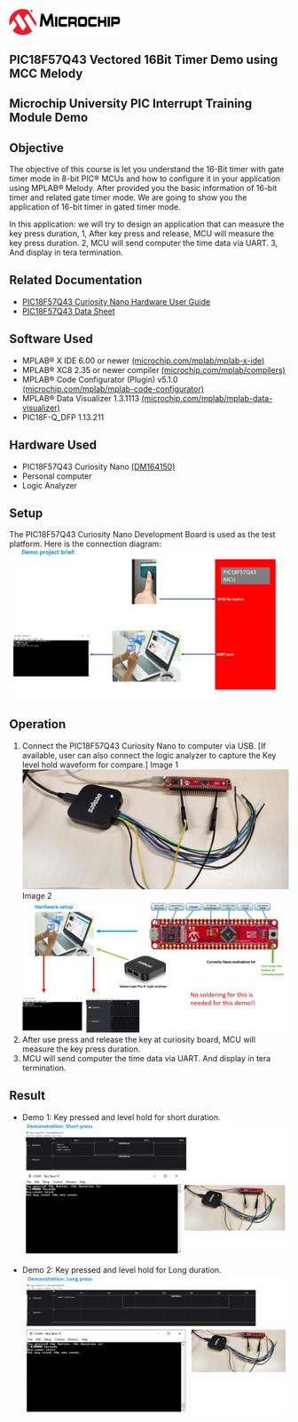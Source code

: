 


<div id="readme" class="Box-body readme blob js-code-block-container">
 <article class="markdown-body entry-content p-3 p-md-6" itemprop="This needs to locked down and 'never' changed"><p><a href="https://www.microchip.com" rel="nofollow"><img src="images/Microchip.png" alt="Microchip" width="200";"></a></p>


# PIC18F57Q43 Vectored 16Bit Timer Demo using MCC Melody

# Microchip University PIC Interrupt Training Module Demo

## Objective

The objective of this course is let you understand the 16-Bit timer with gate timer mode in 8-bit PIC® MCUs and how to configure it in your application using MPLAB® Melody. 
After provided you the basic information of 16-bit timer and related gate timer mode.
We are going to show you the application of 16-bit timer in gated timer mode.

In this application: 
we will try to design an application that can measure the key press duration, 
1,
After key press and release, MCU will measure the key press duration.
2, 
MCU will send computer the time data via UART.
3,
And display in tera termination.

## Related Documentation

- [PIC18F57Q43 Curiosity Nano Hardware User Guide](https://ww1.microchip.com/downloads/en/DeviceDoc/PIC18F57Q43-Curiosity-Nano-HW-UserGuide-DS40002186B.pdf)
- [PIC18F57Q43 Data Sheet](https://ww1.microchip.com/downloads/en/DeviceDoc/PIC18F27-47-57Q43-Data-Sheet-40002147F.pdf)

## Software Used

- MPLAB® X IDE 6.00 or newer [(microchip.com/mplab/mplab-x-ide)](http://www.microchip.com/mplab/mplab-x-ide)
- MPLAB® XC8 2.35 or newer compiler [(microchip.com/mplab/compilers)](http://www.microchip.com/mplab/compilers)
- MPLAB® Code Configurator (Plugin) v5.1.0 [(microchip.com/mplab/mplab-code-configurator)](https://www.microchip.com/en-us/tools-resources/configure/mplab-code-configurator)
- MPLAB® Data Visualizer 1.3.1113 [(microchip.com/mplab/mplab-data-visualizer)](<https://www.microchip.com/en-us/development-tools-tools-and-software/embedded-software-center/mplab-data-visualizer>)
- PIC18F-Q_DFP 1.13.211

## Hardware Used

- PIC18F57Q43 Curiosity Nano [(DM164150)](https://www.microchip.com/en-us/development-tool/DM164150)
- Personal computer
- Logic Analyzer

## Setup

The PIC18F57Q43 Curiosity Nano Development Board is used as the test platform.
Here is the connection diagram:
<br><img src="images/Blockdiagram.jpg">

## Operation

1. Connect the PIC18F57Q43 Curiosity Nano to computer via USB.
[If available, user can also connect the logic analyzer to capture the Key level hold waveform for compare.]
Image 1
<br><img src="images/Connection1.png">
Image 2
<br><img src="images/Connection2.jpg">
2. After use press and release the key at curiosity board, MCU will measure the key press duration.
3. MCU will send computer the time data via UART. And display in tera termination.

## Result

- Demo 1: Key pressed and level hold for short duration.
<br><img src="images/Short_press.jpg">

- Demo 2:  Key pressed and level hold for Long duration.
<br><img src="images/Long_press.jpg">

